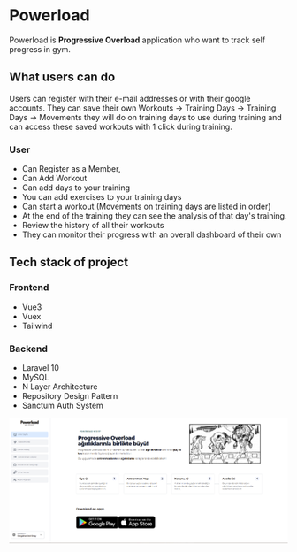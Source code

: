 
# Powerload 
Powerload is **Progressive Overload** application who want to track self progress in gym.


## What users can do
Users can register with their e-mail addresses or with their google accounts. They can save their own Workouts -> Training Days -> Training Days -> Movements they will do on training days to use during training and can access these saved workouts with 1 click during training.
### User

 - Can Register as a Member,
 - Can Add Workout
 - Can add days to your training
 - You can add exercises to your training days
 - Can start a workout (Movements on training days are listed in order)
 - At the end of the training they can see the analysis of that day's training.
 - Review the history of all their workouts
 - They can monitor their progress with an overall dashboard of their own


## Tech stack of project

### Frontend
 - Vue3
 - Vuex
 - Tailwind
### Backend
 - Laravel 10
 - MySQL
 - N Layer Architecture
 - Repository Design Pattern
 - Sanctum Auth System

![App Image](/frontend/public/images/show-app.png)
